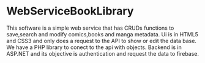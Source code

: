 # WebServiceBookLibrary
This software is a simple web service that has CRUDs functions to save,search and modify comics,books and manga metadata.
Ui is in HTML5 and CSS3 and only does a request to the API to show or edit the data base.
We have a PHP library to conect to the api with objects.
Backend is in ASP.NET and its objective is authentication and request the data to firebase.
